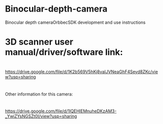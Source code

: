 # Binocular-depth-camera
Binocular depth cameraOrbbecSDK development and use instructions
#
# 3D scanner user manual/driver/software link:
#
https://drive.google.com/file/d/1K2b569V5hKj8vaIJVNeaGhF4Seyd8ZKc/view?usp=sharing
#
Other information for this camera:
#
https://drive.google.com/file/d/1lQEHlEMnuheDKzAM3-_YwiZYsNGSZt0I/view?usp=sharing
